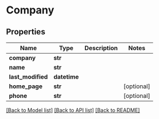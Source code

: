 # Company

## Properties
Name | Type | Description | Notes
------------ | ------------- | ------------- | -------------
**company** | **str** |  | 
**name** | **str** |  | 
**last_modified** | **datetime** |  | 
**home_page** | **str** |  | [optional] 
**phone** | **str** |  | [optional] 

[[Back to Model list]](../README.md#documentation-for-models) [[Back to API list]](../README.md#documentation-for-api-endpoints) [[Back to README]](../README.md)

